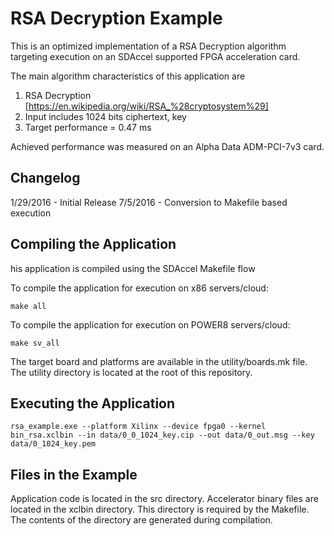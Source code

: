 RSA Decryption Example
===============================

This is an optimized implementation of a RSA Decryption algorithm
targeting execution on an SDAccel supported FPGA acceleration card.

The main algorithm characteristics of this application are

1. RSA Decryption [https://en.wikipedia.org/wiki/RSA_%28cryptosystem%29]
2. Input includes 1024 bits ciphertext, key
3. Target performance = 0.47 ms

Achieved performance was measured on an Alpha Data ADM-PCI-7v3 card.

Changelog
----------
1/29/2016 - Initial Release
7/5/2016  - Conversion to Makefile based execution

Compiling the Application
---------------------------
his application is compiled using the SDAccel Makefile flow

To compile the application for execution on x86 servers/cloud:

```
make all
```

To compile the application for execution on POWER8 servers/cloud:
```
make sv_all
```

The target board and platforms are available in the utility/boards.mk file. The utility directory is located at the root of this repository.

Executing the Application
---------------------------
```
rsa_example.exe --platform Xilinx --device fpga0 --kernel bin_rsa.xclbin --in data/0_0_1024_key.cip --out data/0_out.msg --key data/0_1024_key.pem
```

Files in the Example
---------------------
Application code is located in the src directory.
Accelerator binary files are located in the xclbin directory. This directory is required by the Makefile. The contents of the directory are generated during compilation.
